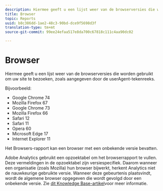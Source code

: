 ```yaml
---
description: Hiermee geeft u een lijst weer van de browserversies die worden gebruikt om uw site te bezoeken, zoals aangegeven door de userAgent-tekenreeks.
title: Browser
topic: Reports
uuid: b8c386dd-1ae2-48c3-90bd-dce9f5698d3f
translation-type: tm+mt
source-git-commit: 99ee24efaa517e8da700c67818c111c4aa90dc02

---
```



# Browser

Hiermee geeft u een lijst weer van de browserversies die worden gebruikt om uw site te bezoeken, zoals aangegeven door de userAgent-tekenreeks.

Bijvoorbeeld:

* Google Chrome 74
* Mozilla Firefox 67
* Google Chrome 73
* Mozilla Firefox 66
* Safari 12
* Safari 11
* Opera 60
* Microsoft Edge 17
* Internet Explorer 11

Het Browsers-rapport kan een browser met een onbekende versie bevatten.

Adobe Analytics gebruikt een opzoektabel om het browserrapport te vullen. Deze vermeldingen in de opzoektabel zijn versiespecifiek. Daarom wanneer een organisatie (zoals Mozilla) hun browser bijwerkt, herkent Analytics niet de nauwkeurige gebruikte versie. Wanneer deze gebeurtenis plaatsvindt, wordt de algemene browser opgegeven die wordt gevolgd door een onbekende versie. Zie [dit Knowledge Base-artikel](https://helpx.adobe.com/analytics/kb/browser-unknown-version.html)voor meer informatie.

